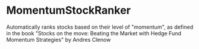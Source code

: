 # MomentumStockRanker
Automatically ranks stocks based on their level of "momentum", as defined in the book "Stocks on the move: Beating the Market with Hedge Fund Momentum Strategies" by Andres Clenow

